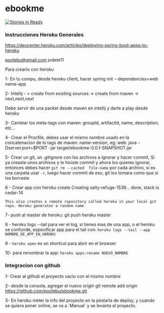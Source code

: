 # ebookme
[![Stories in Ready](https://badge.waffle.io/poolebu/ebookme.png?label=ready&title=Ready)](http://waffle.io/poolebu/ebookme)

### Instrucciones Heroku Generales

https://devcenter.heroku.com/articles/deploying-spring-boot-apps-to-heroku

poolebu@gmail.com
jodete11

Para crearlo con heroku

1- En tu compu, desde heroku client, hacer
    spring init --dependencies=web name-app

2- Intellij - > create from existing sources -> create from maven -> next,next,next

Debe servir de una packet desde maven en intellij y darle a play desde heroku

3- Cambiar los meta-tags con maven: groupId, artifactId, name, description, etc...

4- Crear el Procfile, debes usar el mismo nombre usado en la concatenacion de lo tags de maven:
    name-version, eg:
    web: java -Dserver.port=$PORT -jar  target/ebookme-0.0.1-SNAPSHOT.jar

5- Crear un git, un .gitignore con los archivos a ignorar y hacer commit, 
    Si ya creaste unos archivos y le hiciste commit y ahora los quieres ignorar, entonces debes hacer `git rm --cached  file-name` por cada archivo, si es una carpeta usar `-r`, luego hacer commit de eso, git los tomara como que si los borraste 

6 - Crear app con 
    heroku create
    Creating salty-refuge-1539... done, stack is cedar-14

    This also creates a remote repository called heroku in your local git repo. Heroku generates a random name

7- push al master de heroku:
    git push heroku master
 
8 - heroku logs --tail para ver el log, si tienes mas de una app, o el heroku se confunde, especificar app para el tail con: 
`heroku logs --tail --app NOMBRE_DE_APP_EN_HOROKU`

9 - `heroku open` es un shortcut para abrir en el browser

10- para renombrar la app: `heroku apps:rename NUEVO_NOMBRE`

### Integracion con github

1- Crear al github el proyecto vacio con el mismo nombre

2- desde la consola, agregar el nuevo origin
    git remote add origin https://github.com/poolebu/ebookme.git

3- En heroku meter la info del proyecto en la pestaña de deploy, y cuando se quiera poner online, se va a ´Manual´ y se levanta el proyecto.

